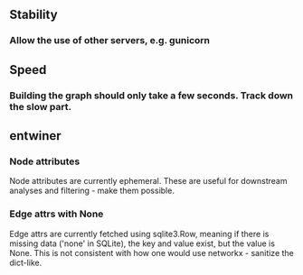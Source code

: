 ## Stability

### Allow the use of other servers, e.g. gunicorn

## Speed

### Building the graph should only take a few seconds. Track down the slow part.

## entwiner

### Node attributes

Node attributes are currently ephemeral. These are useful for downstream analyses and
filtering - make them possible.

### Edge attrs with None

Edge attrs are currently fetched using sqlite3.Row, meaning if there is missing data
('none' in SQLite), the key and value exist, but the value is None. This is not
consistent with how one would use networkx - sanitize the dict-like.
